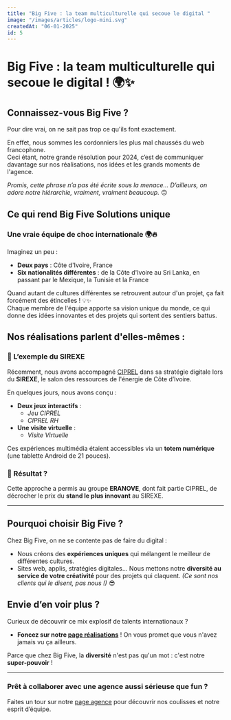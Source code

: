 ```yaml
---
title: "Big Five : la team multiculturelle qui secoue le digital "
image: "/images/articles/logo-mini.svg"
createdAt: "06-01-2025"
id: 5
---
```

# Big Five : la team multiculturelle qui secoue le digital ! 🌍✨


## Connaissez-vous Big Five ?  
Pour dire vrai, on ne sait pas trop ce qu'ils font exactement.  

En effet, nous sommes les cordonniers les plus mal chaussés du web francophone.  
Ceci étant, notre grande résolution pour 2024, c’est de communiquer davantage sur nos réalisations, nos idées et les grands moments de l'agence.  

*Promis, cette phrase n’a pas été écrite sous la menace… D’ailleurs, on adore notre hiérarchie, vraiment, vraiment beaucoup.* 🙃  

## Ce qui rend Big Five Solutions unique  
### Une vraie équipe de choc internationale 🌍🔥  

Imaginez un peu :  
- **Deux pays** : Côte d'Ivoire, France  
- **Six nationalités différentes** : de la Côte d'Ivoire au Sri Lanka, en passant par le Mexique, la Tunisie et la France  

Quand autant de cultures différentes se retrouvent autour d'un projet, ça fait forcément des étincelles ! 💡✨  
Chaque membre de l'équipe apporte sa vision unique du monde, ce qui donne des idées innovantes et des projets qui sortent des sentiers battus.  

## Nos réalisations parlent d'elles-mêmes :  
### 🎉 L’exemple du SIREXE  

Récemment, nous avons accompagné [CIPREL](https://ciprel.ci) dans sa stratégie digitale lors du **SIREXE**, le salon des ressources de l'énergie de Côte d’Ivoire.  

En quelques jours, nous avons conçu :  
- **Deux jeux interactifs** :  
  - *Jeu CIPREL*  
  - *CIPREL RH*  
- **Une visite virtuelle** :  
  - *Visite Virtuelle*  

Ces expériences multimédia étaient accessibles via un **totem numérique** (une tablette Android de 21 pouces).  

### 🌟 Résultat ?  
Cette approche a permis au groupe **ERANOVE**, dont fait partie CIPREL, de décrocher le prix du **stand le plus innovant** au SIREXE.  

---

## Pourquoi choisir Big Five ?  
Chez Big Five, on ne se contente pas de faire du digital :  
- Nous créons des **expériences uniques** qui mélangent le meilleur de différentes cultures.  
- Sites web, applis, stratégies digitales… Nous mettons notre **diversité au service de votre créativité** pour des projets qui claquent. *(Ce sont nos clients qui le disent, pas nous !)* 😎  

## Envie d’en voir plus ?  
Curieux de découvrir ce mix explosif de talents internationaux ?  
- **Foncez sur notre [page réalisations](https://bigfivesolutions.com/realisations)** ! On vous promet que vous n'avez jamais vu ça ailleurs.  

Parce que chez Big Five, la **diversité** n'est pas qu'un mot : c'est notre **super-pouvoir** !  

---

### Prêt à collaborer avec une agence aussi sérieuse que fun ?  
Faites un tour sur notre [page agence](https://bigfivesolutions.com/agence) pour découvrir nos coulisses et notre esprit d’équipe.  
